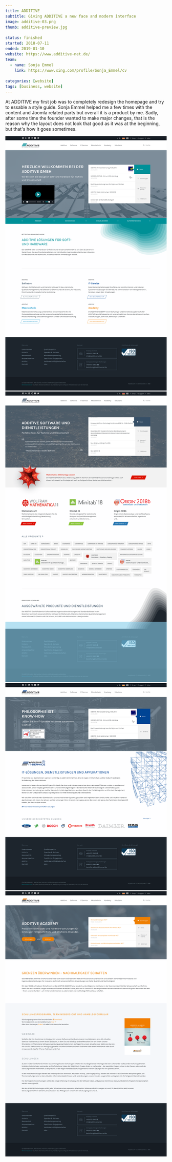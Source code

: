 ```yaml
---
title: ADDITIVE
subtitle: Giving ADDITIVE a new face and modern interface
image: additive-03.png
thumb: additive-preview.jpg

status: finished
started: 2018-07-11
ended: 2019-01-10
website: https://www.additive-net.de/
team:
  - name: Sonja Emmel
    link: https://www.xing.com/profile/Sonja_Emmel/cv

categories: [website]
tags: [business, website]
---
```


At ADDITIVE my first job was to completely redesign the homepage and try to essable a
style guide. Sonja Emmel helped me a few times with the content and Joomla related parts
but overall it is a product by me. Sadly, after some time the founder wanted to make major
changes, that is the reason why the layout does not look that good as it was at the
beginning, but that's how it goes sometimes.

![ADDITIVE](additive-01.png) ![ADDITIVE](additive-02.png) ![ADDITIVE](additive-03.png)
![ADDITIVE](additive-04.png)
